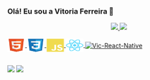 ### Olá! Eu sou a Vitoria Ferreira 👋

<div align="center">
  <a href="https://github.com/Vitoria-code">
  <img height="180em" src="https://github-readme-stats.vercel.app/api?username=Vitoria-code&show_icons=true&theme=dracula&include_all_commits=true&count_private=true"/>
  <img height="180em" src="https://github-readme-stats.vercel.app/api/top-langs/?username=Vitoria-code&layout=compact&langs_count=7&theme=dracula"/>
</div>
  <div style="display: inline_block"><br>
  <img align="center" alt="Vic-HTML" height="30" width="40" src="https://raw.githubusercontent.com/devicons/devicon/master/icons/html5/html5-original.svg">
  <img align="center" alt="Vic-CSS" height="30" width="40" src="https://raw.githubusercontent.com/devicons/devicon/master/icons/css3/css3-original.svg">
  <img align="center" alt="Vic-Js" height="30" width="40" src="https://raw.githubusercontent.com/devicons/devicon/master/icons/javascript/javascript-plain.svg">
  <img align="center" alt="Vic-React" height="30" width="40" src="https://raw.githubusercontent.com/devicons/devicon/master/icons/react/react-original.svg">
  <img align="center" alt="Vic-React-Native" height="30" width="90" src="https://img.shields.io/badge/React_Native-20232A?style=for-the-badge&logo=react&logoColor=61DAFB">
</div>
  
  ##
 
<div> 
  <a href = "mailto:contatovitoriafer.dev@gmail.com"><img src="https://img.shields.io/badge/-Gmail-%23333?style=for-the-badge&logo=gmail&logoColor=white" target="_blank"></a>
  <a href="https://www.linkedin.com/in/vitoria-ferreira-1675381a3/" target="_blank"><img src="https://img.shields.io/badge/-LinkedIn-%230077B5?style=for-the-badge&logo=linkedin&logoColor=white" target="_blank"></a> 
  
